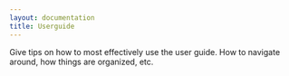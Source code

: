```yaml
---
layout: documentation
title: Userguide
---
```

Give tips on how to most effectively use the user guide.  How to navigate around, how things are organized, etc. 
